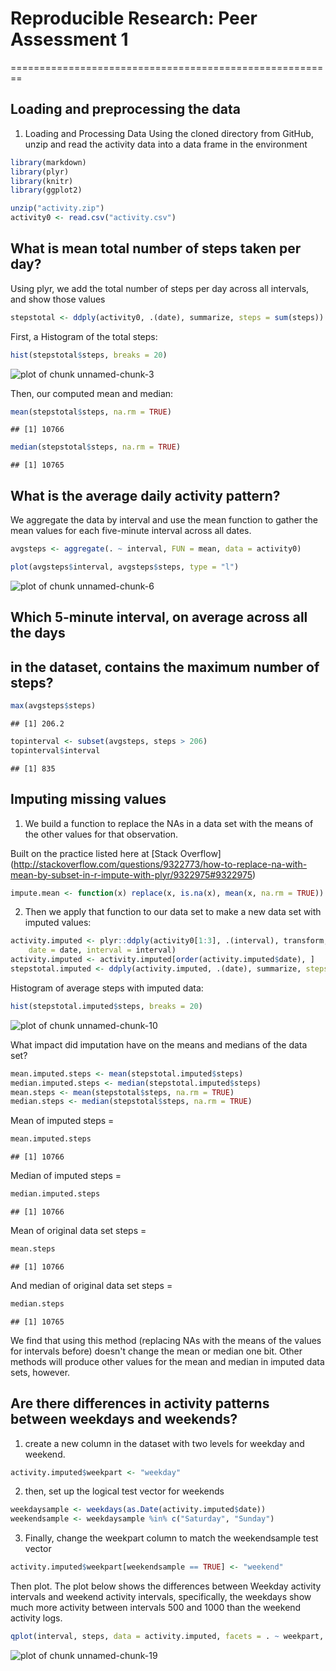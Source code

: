 # Reproducible Research: Peer Assessment 1
========================================================

## Loading and preprocessing the data
1. Loading and Processing Data
Using the cloned directory from GitHub, unzip and read
the activity data into a data frame in the environment


```r
library(markdown)
library(plyr)
library(knitr)
library(ggplot2)

unzip("activity.zip")
activity0 <- read.csv("activity.csv")
```


## What is mean total number of steps taken per day?
Using plyr, we add the total number of steps per day
across all intervals, and show those values

```r
stepstotal <- ddply(activity0, .(date), summarize, steps = sum(steps))
```

First, a Histogram of the total steps:

```r
hist(stepstotal$steps, breaks = 20)
```

![plot of chunk unnamed-chunk-3](figure/unnamed-chunk-3.png) 


Then, our computed mean and median:

```r
mean(stepstotal$steps, na.rm = TRUE)
```

```
## [1] 10766
```

```r
median(stepstotal$steps, na.rm = TRUE)
```

```
## [1] 10765
```


## What is the average daily activity pattern?
We aggregate the data by interval and use the mean function
to gather the mean values for each five-minute interval
across all dates.

```r
avgsteps <- aggregate(. ~ interval, FUN = mean, data = activity0)
```



```r
plot(avgsteps$interval, avgsteps$steps, type = "l")
```

![plot of chunk unnamed-chunk-6](figure/unnamed-chunk-6.png) 


## Which 5-minute interval, on average across all the days
## in the dataset, contains the maximum number of steps?


```r
max(avgsteps$steps)
```

```
## [1] 206.2
```

```r
topinterval <- subset(avgsteps, steps > 206)
topinterval$interval
```

```
## [1] 835
```


## Imputing missing values

1. We build a function to replace the NAs in a data set with
the means of the other values for that observation.

Built on the practice listed here at [Stack Overflow] (http://stackoverflow.com/questions/9322773/how-to-replace-na-with-mean-by-subset-in-r-impute-with-plyr/9322975#9322975)


```r
impute.mean <- function(x) replace(x, is.na(x), mean(x, na.rm = TRUE))
```

2. Then we apply that function to our data set to make a new data set with imputed values:


```r
activity.imputed <- plyr::ddply(activity0[1:3], .(interval), transform, steps = impute.mean(steps), 
    date = date, interval = interval)
activity.imputed <- activity.imputed[order(activity.imputed$date), ]
stepstotal.imputed <- ddply(activity.imputed, .(date), summarize, steps = sum(steps))
```


Histogram of average steps with imputed data:

```r
hist(stepstotal.imputed$steps, breaks = 20)
```

![plot of chunk unnamed-chunk-10](figure/unnamed-chunk-10.png) 


What impact did imputation have on the means and medians of the data set?


```r
mean.imputed.steps <- mean(stepstotal.imputed$steps)
median.imputed.steps <- median(stepstotal.imputed$steps)
mean.steps <- mean(stepstotal$steps, na.rm = TRUE)
median.steps <- median(stepstotal$steps, na.rm = TRUE)
```

Mean of imputed steps = 

```r
mean.imputed.steps
```

```
## [1] 10766
```

Median of imputed steps = 

```r
median.imputed.steps
```

```
## [1] 10766
```


Mean of original data set steps = 

```r
mean.steps
```

```
## [1] 10766
```

And median of original data set steps = 

```r
median.steps
```

```
## [1] 10765
```

We find that using this method (replacing NAs with the
means of the values for intervals before) doesn't change
the mean or median one bit. Other methods will produce other values for the mean and median in imputed data sets, however.

## Are there differences in activity patterns between weekdays and weekends?

1. create a new column in the dataset with two levels for weekday and weekend. 


```r
activity.imputed$weekpart <- "weekday"
```


2. then, set up the logical test vector for weekends


```r
weekdaysample <- weekdays(as.Date(activity.imputed$date))
weekendsample <- weekdaysample %in% c("Saturday", "Sunday")
```


3. Finally, change the weekpart column to match the weekendsample test vector


```r
activity.imputed$weekpart[weekendsample == TRUE] <- "weekend"
```


Then plot. The plot below shows the differences between Weekday activity intervals and weekend activity intervals, specifically, the weekdays show much more activity between intervals 500 and 1000 than the weekend activity logs.


```r
qplot(interval, steps, data = activity.imputed, facets = . ~ weekpart, geom = "line")
```

![plot of chunk unnamed-chunk-19](figure/unnamed-chunk-19.png) 



